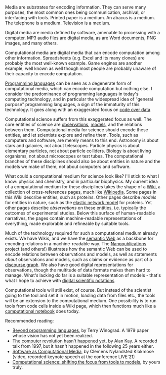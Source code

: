 Media are substrates for encoding information. They can serve many purposes, the most common ones being communication, archival, or interfacing with tools. Printed paper is a medium. An abacus is a medium. The telephone is a medium. Television is a medium.

Digital media are media defined by software, amenable to processing with a computer. MP3 audio files are digital media, as are Word documents, PNG images, and many others.

Computational media are digital media that can encode computation among other information. Spreadsheets (e.g. Excel and its many clones) are probably the most well-known example. Game engines are another example, well known as well though most people are probably unaware of their capacity to encode computation.

[Programming languages](Programming%20language.md) can be seen as a degenerate form of computational media, which can encode computation but nothing else. I consider the predominance of programming languages in today's computing technology, and in particular the widespread idea of "general purpose" programming languages, a sign of the immaturity of this technology. It goes along with an exaggerated focus on [code over data](Code%20over%20data.md).

Computational science suffers from this exaggerated focus as well. The core entities of science are [observations](Observation.md), [models](Model.md), and the relations between them. Computational media for science should encode these entities, and let scientists explore and refine them. Tools, such as computers and software, are merely means to this end. Astronomy is about stars and galaxies, not about telescopes. Particle physics is about elementary particles, not about particle colliders. Biology is about living organisms, not about microscopes or test tubes. The computational branches of these disciplines should also be about entities in nature and the models we make of them, not about computers and software.

What could a computational medium for science look like? I'll stick to what I know: physics and chemistry, and in particular biophysics. My current idea of a computational medium for these disciplines takes the shape of a [Wiki](Wiki.md), a collection of cross-references pages, much like [Wikipedia](https://en.wikipedia.org/wiki/Wikipedia). Some pages in this Wiki describe entities, such as proteins. Other pages describe *models* for entities in nature, such as the [elastic network model](Elastic%20network%20model.md) for proteins. Yet other pages describe *observations* on these entities, i.e. typically the outcomes of experimental studies. Below this surface of human-readable narratives, the pages contain machine-readable representations of everything, made explorable and refineable by suitable tools.

Much of the technology required for such a computational medium already exists. We have Wikis, and we have the [semantic Web](Semantic%20Web.md) as a backbone for encoding relations in a machine-readable way. The [Nanopublications](https://nanopub.org/) project (and others!) illustrates how the semantic Web can be used to encode relations between observations and models, as well as statements *about* observations and models, such as claims or evidence as part of a [discourse graph](Discourse%20graph.md). We also have good digital representations for observations, though the multitude of data formats makes them hard to manage. What's lacking do far is a suitable representation of models - that's what I hope to achieve with [digital scientific notations](Digital%20scientific%20notation.md).

Computational tools will still exist, of course. But instead of the scientist going to the tool and set it in motion, loading data from files etc., the tools will be an extension to the computational medium. One possibility is to run tools from code cells inside a Wiki page, which then functions much like a [computational notebook](Computational%20notebook.md) does today.


Recommended reading:

 - [Beyond programming languages](https://doi.org/10.1145/359131.359133), by Terry Winograd. A 1979 paper whose vision has not yet been realized.
 - [The computer revolution hasn't happened yet](https://archive.org/details/AlanKayAtOOPSLA1997TheComputerRevolutionHasntHappenedYet), by Alan Kay. A recorded talk from 1997, but it hasn't happened in the following 25 years either.
 - [Software as Computational Media](https://www.youtube.com/watch?v=I-aGF-47hqI), by Clemens Nylandsted Klokmose (video, recorded keynote speech at the conference LIVE'21)
 - [Computational science: shifting the focus from tools to models](https://doi.org/10.12688/f1000research.3978.2), by yours truly.
